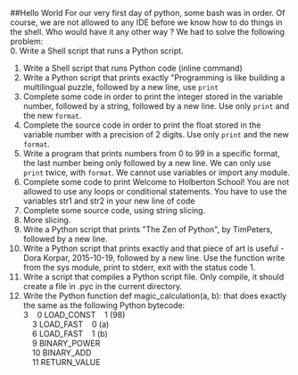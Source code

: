 ##Hello World
For our very first day of python, some bash was in order. Of course, we are not allowed to any IDE before we know how to do things in the shell. Who would have it any other way ? We had to solve the following problem:  
0. Write a Shell script that runs a Python script.  
1. Write a Shell script that runs Python code (inline command)  
2. Write a Python script that prints exactly "Programming is like building a multilingual puzzle, followed by a new line, use `print`  
3. Complete some code in order to print the integer stored in the variable number, followed by a string, followed by a new line. Use only `print` and the new `format`.
4. Complete the source code in order to print the float stored in the variable number with a precision of 2 digits. Use only `print` and the new `format`.
5. Write a program that prints numbers from 0 to 99 in a specific format, the last number being only followed by a new line. We can only use `print` twice, with `format`. We cannot use variables or import any module.  
6. Complete some code to print Welcome to Holberton School! You are not allowed to use any loops or conditional statements. You have to use the variables str1 and str2 in your new line of code  
7. Complete some source code, using string slicing.  
8. More slicing.  
9. Write a Python script that prints "The Zen of Python", by TimPeters, followed by a new line.  
10. Write a Python script that prints exactly and that piece of art is useful - Dora Korpar, 2015-10-19, followed by a new line. Use the function write from the sys module, print to stderr, exit with the status code 1.  
11. Write a script that compiles a Python script file. Only compile, it should create a file in .pyc in the current directory.  
12. Write the Python function def magic_calculation(a, b): that does exactly the same as the following Python bytecode:  
  3&nbsp;&nbsp;&nbsp;&nbsp;0 LOAD_CONST&nbsp;&nbsp;&nbsp;&nbsp;1 (98)  
&nbsp;&nbsp;&nbsp;&nbsp;3 LOAD_FAST&nbsp;&nbsp;&nbsp;&nbsp;0 (a)  
&nbsp;&nbsp;&nbsp;&nbsp;6 LOAD_FAST&nbsp;&nbsp;&nbsp;&nbsp;1 (b)  
&nbsp;&nbsp;&nbsp;&nbsp;9 BINARY_POWER  
&nbsp;&nbsp;&nbsp;&nbsp;10 BINARY_ADD  
&nbsp;&nbsp;&nbsp;&nbsp;11 RETURN_VALUE  

